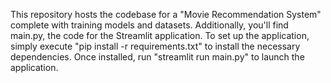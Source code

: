 This repository hosts the codebase for a "Movie Recommendation System" complete with training models and datasets. Additionally, you'll find main.py, the code for the Streamlit application. To set up the application, simply execute "pip install -r requirements.txt" to install the necessary dependencies. Once installed, run "streamlit run main.py" to launch the application.
